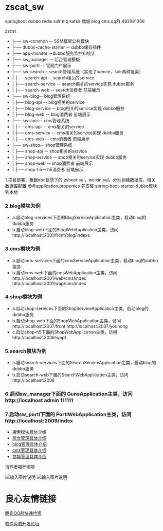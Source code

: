 # zscat_sw
springboot dubbo redis solr mq kafka 商城 blog cms
 qq群 483681368
 
zscat


- ├── sw-common -- SSM框架公共模块
- ├── dubbo-cache-starter -- dubbo缓存插件
- ├── app-monitor --dubbo服务监控和统计
- ├── sw_manager -- 后台管理模板
- ├── sw-portl -- 官网门户展示
- ├── sw-search-- search管理系统（实现了luence，solr两种搜索）
- |    ├── search-api -- search相关的service
- |    ├── search-service -- search相关的service实现  dubbo服务
- |    ├── search-web -- search消费者 前端展示
- ├── sw-blog-- blog管理系统
- |    ├── blog-api -- blog相关的service
- |    ├── blog-service -- blog相关的service实现  dubbo服务
- |    ├── blog-web -- blog消费者 前端展示
- ├── sw-cms-- cms管理系统
- |    ├── cms-api -- cms相关的service
- |    ├── cms-service -- cms相关的service实现  dubbo服务
- |    ├── cms-web -- cms消费者 前端展示
- ├── sw-shop-- shop管理系统
- |    ├── shop-api -- shop相关的service
- |    ├── shop-service -- shop相关的service实现  dubbo服务
- |    ├── shop-web -- shop消费者 前端展示
- |    ├── shop-h5-- h5消费者 前端展示

1.项目部署，根据doc目录下的 zsboot.sql，weixin.sql，分别创建数据库，相关数据库配置 参考application.properties
先安装 spring-boot-starter-dubbo模块到本地
### 2.blog模块为例  



- a.启动blog-services下面的BlogServiceApplication主类，启动blog的dubbo服务
- b.启动blog-web下面的BlogWebApplication主类，访问 http://localhost:2001/front/blog/indexs
### 3.cms模块为例 
 


- a.启动cms-services下面的cmsServiceApplication主类，启动blog的dubbo服务
- b.启动cms-web下面的cmsWebApplication主类，访问 http://localhost:2001/web/cms/index http://localhost:2001/wap/cms/index
### 4.shop模块为例  



- a.启动shop-services下面的ShopServiceApplication主类，启动blog的dubbo服务
- b.启动shop-web下面的ShopWebApplication主类，访问  http://localhost:2007/front http://localhost:2007/youhong
- c.启动shop-h5下面的ShopWebApplication主类，访问 http://localhost:2006/wap1 
### 5.search模块为例
  


- a.启动search-services下面的SearchServiceApplication主类，启动blog的dubbo服务
- b.启动search-web下面的SearchWebApplication主类，访问 http://localhost:2008
### 6.启动sw_manager下面的 GunsApplication主类，访问 http://localhost  admin  111111
### 7.启动sw_portl下面的 PortlWebApplication主类，访问 http://localhost:2009/index



- [搜索模块具体介绍](http://u.720life.cn/g/5c954f4cd4204fb6c09a7e58aa70844da5e65fc0e5b04545f569a1a81f014b7da75d2c52acbe42c681aba5e3bf19b7c69001516c987b72c4e844f5703105827f26cd0abcc3a73f77c3754e3a999416cb) 
- [后台管理具体介绍](http://u.720life.cn/g/5c954f4cd4204fb6c09a7e58aa70844da5e65fc0e5b04545f569a1a81f014b7d5b67c2a1eaa898815e5463a2c530d9fd1b622ae07dd183d4fed40244024ebb939f22fdc946654bfd38f791947a7d82fc) 
- [blog管理具体介绍](http://u.720life.cn/g/5c954f4cd4204fb6c09a7e58aa70844da5e65fc0e5b04545f569a1a81f014b7d5b67c2a1eaa898815e5463a2c530d9fd0ea095e67fab727c916e452097be868426ac3a510d88b2db16512badb03d1916) 
- [cms管理具体介绍](http://u.720life.cn/g/5c954f4cd4204fb6c09a7e58aa70844da5e65fc0e5b04545f569a1a81f014b7d5b67c2a1eaa898815e5463a2c530d9fd4dca0e0bd24d4e34002dd7d08b417da73105430d7767354c32cb69f270907e4c) 
- [商城管理具体介绍](http://u.720life.cn/g/5c954f4cd4204fb6c09a7e58aa70844da5e65fc0e5b04545f569a1a81f014b7d5b67c2a1eaa898815e5463a2c530d9fdef7bb51ac52f0f34164edce98f820c2880a7de1f9790e9861bb4a2591e085b28) 

请作者喝杯咖啡

![输入图片说明](https://git.oschina.net/uploads/images/2017/0829/203712_6694b4c1_134431.jpeg "weixin.jpg")
![输入图片说明](https://git.oschina.net/uploads/images/2017/0829/203723_5567bd56_134431.jpeg "alipay.jpg")


 # 良心友情链接

[腾讯QQ群快速检索](http://u.720life.cn/s/8cf73f7c)

[软件免费开发论坛](http://u.720life.cn/s/bbb01dc0)